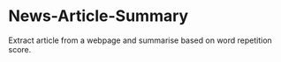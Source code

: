 # News-Article-Summary
Extract article from a webpage and summarise based on word repetition score.
